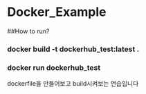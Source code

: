 # Docker_Example


##How to run?
###  docker build -t dockerhub_test:latest .
###  docker run dockerhub_test


dockerfile을 만들어보고 build시켜보는 연습입니다

